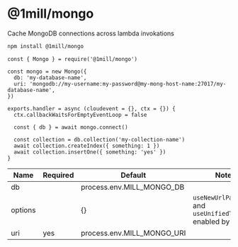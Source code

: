 # @1mill/mongo

Cache MongoDB connections across lambda invokations

```bash
npm install @1mill/mongo
```

```node
const { Mongo } = require('@1mill/mongo')

const mongo = new Mongo({
  db: 'my-database-name',
  uri: 'mongodb://my-username:my-password@my-mong-host-name:27017/my-database-name',
})

exports.handler = async (cloudevent = {}, ctx = {}) {
  ctx.callbackWaitsForEmptyEventLoop = false

  const { db } = await mongo.connect()

  const collection = db.collection('my-collection-name')
  await collection.createIndex({ something: 1 })
  await collection.insertOne({ something: 'yes' })
}
```

| Name    | Required | Default                    | Notes                                                         |
|---------|----------|----------------------------|---------------------------------------------------------------|
| db      |          | process.env.MILL_MONGO_DB  |                                                               |
| options |          | {}                         | `useNewUrlParser` and `useUnifiedTopology` enabled by default |
| uri     | yes      | process.env.MILL_MONGO_URI |                                                               |
